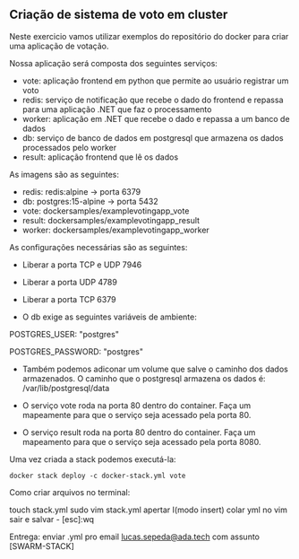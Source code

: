 ## Criação de sistema de voto em cluster

Neste exercicio vamos utilizar exemplos do repositório do docker para criar uma aplicação de votação. 

Nossa aplicação será composta dos seguintes serviços:

- vote: aplicação frontend em python que permite ao usuário registrar um voto
- redis: serviço de notificação que recebe o dado do frontend e repassa para uma aplicação .NET que faz o processamento
- worker: aplicação em .NET que recebe o dado e repassa a um banco de dados
- db: serviço de banco de dados em postgresql que armazena os dados processados pelo worker
- result: aplicação frontend que lê os dados


As imagens são as seguintes:

- redis: redis:alpine -> porta 6379
- db: postgres:15-alpine -> porta 5432
- vote: dockersamples/examplevotingapp_vote
- result: dockersamples/examplevotingapp_result
- worker: dockersamples/examplevotingapp_worker

As configurações necessárias são as seguintes:

- Liberar a porta TCP e UDP 7946
- Liberar a porta UDP 4789
- Liberar a porta TCP 6379

- O db exige as seguintes variáveis de ambiente:

POSTGRES_USER: "postgres"

POSTGRES_PASSWORD: "postgres"

- Também podemos adiconar um volume que salve o caminho dos dados armazenados. O caminho que o postgresql armazena os dados é: /var/lib/postgresql/data

- O serviço vote roda na porta 80 dentro do container. Faça um mapeamente para que o serviço seja acessado pela porta 80. 

- O serviço result roda na porta 80 dentro do container. Faça um mapeamento para que o serviço seja acessado pela porta 8080.

Uma vez criada a stack podemos executá-la:

```docker stack deploy -c docker-stack.yml vote```


Como criar arquivos no terminal:

touch stack.yml
sudo vim stack.yml
apertar I(modo insert)
colar yml no vim
sair e salvar - [esc]:wq



Entrega: enviar .yml pro email lucas.sepeda@ada.tech com assunto [SWARM-STACK]